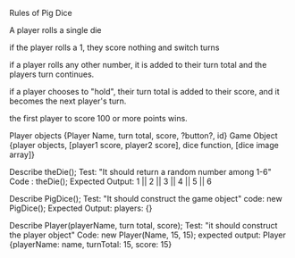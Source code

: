 Rules of Pig Dice

A player rolls a single die

if the player rolls a 1, they score nothing and switch turns

if a player rolls any other number, it is added to their turn total and the players turn continues.

if a player chooses to "hold", their turn total is added to their score, and it becomes the next player's turn.

the first player to score 100 or more points wins.

Player objects {Player Name, turn total, score, ?button?, id}
Game Object {player objects, [player1 score, player2 score], dice function, [dice image array]}

Describe theDie();
Test: "It should return a random number among 1-6"
Code : theDie();
Expected Output: 1 || 2 || 3 || 4 || 5 || 6

Describe PigDice();
Test: "It should construct the game object"
code: new PigDice();
Expected Output: players: {}

Describe Player(playerName, turn total, score);
Test: "it should construct the player object"
Code: new Player(Name, 15, 15);
expected output: 
Player {playerName: name, turnTotal: 15, score: 15}